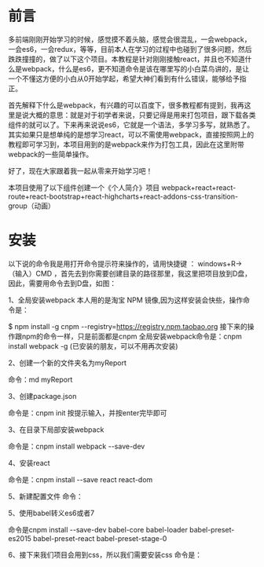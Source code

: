 # 前言
   多前端刚刚开始学习的时候，感觉摸不着头脑，感觉会很混乱，一会webpack，一会es6，一会redux，等等，目前本人在学习的过程中也碰到了很多问题，然后跌跌撞撞的，做了以下这个项目。本教程是针对刚刚接触react，并且也不知道什么是webpack，什么是es6，更不知道命令是该在哪里写的小白菜鸟讲的，是让一个不懂这方便的小白从0开始学起，希望大神们看到有什么错误，能够给予指正。

   首先解释下什么是webpack，有兴趣的可以百度下，很多教程都有提到，我再这里是说大概的意思：就是对于初学者来说，只要记得是用来打包项目，跟下载各类组件的就可以了。下来再来说说es6，它就是一个语法，多学习多写，就熟悉了。其实如果只是想单纯的是想学习react，可以不需使用webpack，直接按照网上的教程即可学习到，本项目用到的是webpack来作为打包工具，因此在这里附带webpack的一些简单操作。

好了，现在大家跟着我一起从零来开始学习吧！

本项目使用了以下组件创建一个《个人简介》项目
webpack+react+react-route+react-bootstrap+react-highcharts+react-addons-css-transition-group（动画）

# 安装
以下说的命令我是用打开命令提示符来操作的，请用快捷键 ： windows+R→（输入）CMD ，首先去到你需要创建目录的路径那里，我这里把项目放到D盘，因此，需要用命令去到D盘，如图：



1、全局安装webpack 
本人用的是淘宝 NPM 镜像,因为这样安装会快些，操作命令是：

$ npm install -g cnpm --registry=https://registry.npm.taobao.org
接下来的操作跟npm的命令一样，只是前面都是cnpm
全局安装webpack命令是：cnpm install webpack -g
(已安装的朋友，可以不用再次安装)

2、创建一个新的文件夹名为myReport

命令：md myReport

3、创建package.json

命令是：cnpm init 按提示输入，并按enter完毕即可

3、在目录下局部安装webpack

命令是：cnpm install webpack --save-dev

4、安装react

命令是：cnpm install  --save react react-dom

5、新建配置文件
命令：


5、使用babel转义es6或者7

命令是cnpm install --save-dev babel-core babel-loader babel-preset-es2015 babel-preset-react babel-preset-stage-0

6、接下来我们项目会用到css，所以我们需要安装css
命令是：






